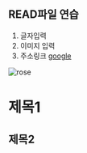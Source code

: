 ## READ파일 연습
1. 글자입력
2. 이미지 입력
3. 주소링크
[google](https://www.google.com/)

![rose](./image/rose.jpg)

제목1
=============

제목2
------------